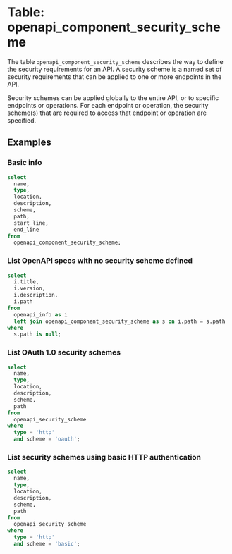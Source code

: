 # Table: openapi_component_security_scheme

The table `openapi_component_security_scheme` describes the way to define the security requirements for an API. A security scheme is a named set of security requirements that can be applied to one or more endpoints in the API.

Security schemes can be applied globally to the entire API, or to specific endpoints or operations. For each endpoint or operation, the security scheme(s) that are required to access that endpoint or operation are specified.

## Examples

### Basic info

```sql
select
  name,
  type,
  location,
  description,
  scheme,
  path,
  start_line,
  end_line
from
  openapi_component_security_scheme;
```

### List OpenAPI specs with no security scheme defined

```sql
select
  i.title,
  i.version,
  i.description,
  i.path
from
  openapi_info as i
  left join openapi_component_security_scheme as s on i.path = s.path
where
  s.path is null;
```

### List OAuth 1.0 security schemes

```sql
select
  name,
  type,
  location,
  description,
  scheme,
  path
from
  openapi_security_scheme
where
  type = 'http'
  and scheme = 'oauth';
```

### List security schemes using basic HTTP authentication

```sql
select
  name,
  type,
  location,
  description,
  scheme,
  path
from
  openapi_security_scheme
where
  type = 'http'
  and scheme = 'basic';
```
